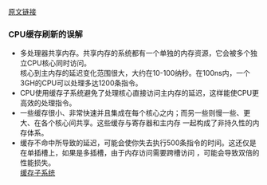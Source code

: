 [原文链接](http://ifeve.com/cpu-cache-flushing-fallacy-cn/)
### CPU缓存刷新的误解
* 多处理器共享内存。共享内存的系统都有一个单独的内存资源，它会被多个独立CPU核心同时访问。     
核心到主内存的延迟变化范围很大，大约在10-100纳秒。在100ns内，一个3GH的CPU可以处理多达1200条指令。
* CPU使用缓存子系统避免了处理核心直接访问主内存的延迟，这样能使CPU更高效的处理指令。        
* 一些缓存很小、非常快速并且集成在每个核心之内；而另一些则慢一些、更大、在各个核心间共享。这些缓存与寄存器和主内存
一起构成了非持久性的内存体系。     
*  缓存不命中所导致的延迟，可能会使你失去执行500条指令的时间。这还仅是在单插槽上，如果是多插槽，由于内存访问需要跨槽访问
，可能会导致双倍的性能损失。     
[缓存子系统](./MemoryHeirarchy.png)